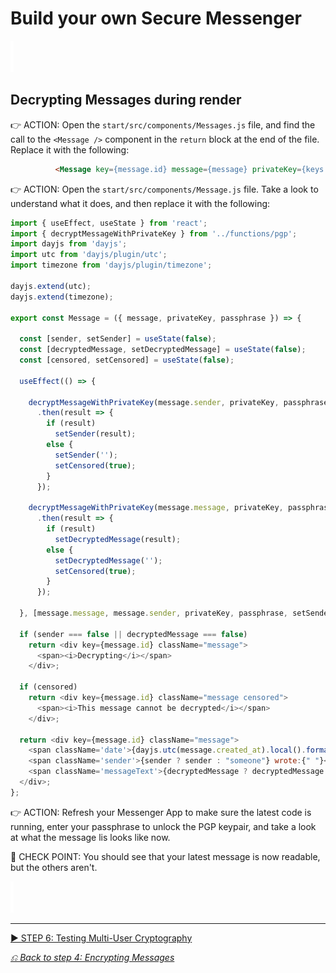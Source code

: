 # Build your own Secure Messenger



![spacer](readme-images/spacer.png)

## Decrypting Messages during render

👉 ACTION: Open the `start/src/components/Messages.js` file, and find the call to the `<Message />` component in the `return` block at the end of the file. Replace it with the following:

```html
          <Message key={message.id} message={message} privateKey={keys.privateKey} passphrase={passphrase} />
```

👉 ACTION: Open the `start/src/components/Message.js` file. Take a look to understand what it does, and then replace it with the following:

```js
import { useEffect, useState } from 'react';
import { decryptMessageWithPrivateKey } from '../functions/pgp';
import dayjs from 'dayjs';
import utc from 'dayjs/plugin/utc';
import timezone from 'dayjs/plugin/timezone';

dayjs.extend(utc);
dayjs.extend(timezone);

export const Message = ({ message, privateKey, passphrase }) => {

  const [sender, setSender] = useState(false);
  const [decryptedMessage, setDecryptedMessage] = useState(false);
  const [censored, setCensored] = useState(false);

  useEffect(() => {

    decryptMessageWithPrivateKey(message.sender, privateKey, passphrase)
      .then(result => {
        if (result)
          setSender(result);
        else {
          setSender('');
          setCensored(true);
        }
      });

    decryptMessageWithPrivateKey(message.message, privateKey, passphrase)
      .then(result => {
        if (result)
          setDecryptedMessage(result);
        else {
          setDecryptedMessage('');
          setCensored(true);
        }
      });

  }, [message.message, message.sender, privateKey, passphrase, setSender, setDecryptedMessage]);

  if (sender === false || decryptedMessage === false)
    return <div key={message.id} className="message">
      <span><i>Decrypting</i></span>
    </div>;

  if (censored)
    return <div key={message.id} className="message censored">
      <span><i>This message cannot be decrypted</i></span>
    </div>;

  return <div key={message.id} className="message">
    <span className='date'>{dayjs.utc(message.created_at).local().format('HH:mm')}</span>
    <span className='sender'>{sender ? sender : "someone"} wrote:{" "}</span>
    <span className='messageText'>{decryptedMessage ? decryptedMessage : 'Decrypting...'}</span>
  </div>;
};
```

👉 ACTION: Refresh your Messenger App to make sure the latest code is running, enter your passphrase to unlock the PGP keypair, and take a look at what the message lis looks like now.

🧪&nbsp;CHECK&nbsp;POINT: You should see that your latest message is now readable, but the others aren't.

![spacer](readme-images/spacer.png)

---

[▶️ STEP 6: Testing Multi-User Cryptography](./STEP-6-TESTING-MULTIUSER-CRYPTOGRAPHY.md)

_[⎌ Back to step 4: Encrypting Messages](./STEP-4-ENCRYPTING-MESSAGES.md)_